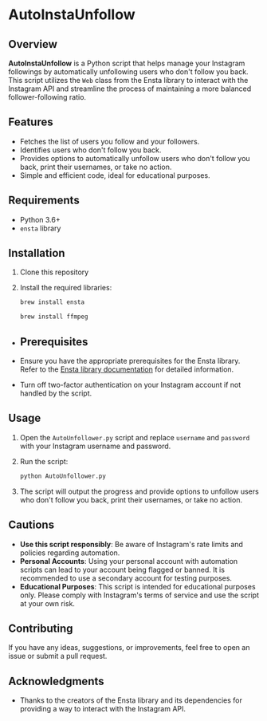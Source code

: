 # AutoInstaUnfollow

## Overview

**AutoInstaUnfollow** is a Python script that helps manage your Instagram followings by automatically unfollowing users who don't follow you back. This script utilizes the `Web` class from the Ensta library to interact with the Instagram API and streamline the process of maintaining a more balanced follower-following ratio.

## Features

- Fetches the list of users you follow and your followers.
- Identifies users who don't follow you back.
- Provides options to automatically unfollow users who don't follow you back, print their usernames, or take no action.
- Simple and efficient code, ideal for educational purposes.


## Requirements

- Python 3.6+
- `ensta` library

## Installation

1. Clone this repository

2. Install the required libraries:

    ```bash
    brew install ensta
    ```
    ```bash
    brew install ffmpeg
    ```

- ## Prerequisites

- Ensure you have the appropriate prerequisites for the Ensta library. Refer to the [Ensta library documentation]([#](https://github.com/diezo/Ensta)) for detailed information.
- Turn off two-factor authentication on your Instagram account if not handled by the script.

## Usage

1. Open the `AutoUnfollower.py` script and replace `username` and `password` with your Instagram username and password.
2. Run the script:

    ```bash
    python AutoUnfollower.py
    ```

3. The script will output the progress and provide options to unfollow users who don't follow you back, print their usernames, or take no action.

## Cautions

- **Use this script responsibly**: Be aware of Instagram's rate limits and policies regarding automation.
- **Personal Accounts**: Using your personal account with automation scripts can lead to your account being flagged or banned. It is recommended to use a secondary account for testing purposes.
- **Educational Purposes**: This script is intended for educational purposes only. Please comply with Instagram's terms of service and use the script at your own risk.

## Contributing

If you have any ideas, suggestions, or improvements, feel free to open an issue or submit a pull request.

## Acknowledgments

- Thanks to the creators of the Ensta library and its dependencies for providing a way to interact with the Instagram API.
